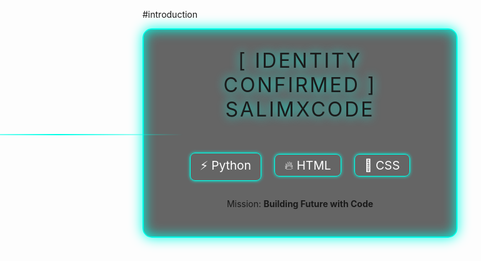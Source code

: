 #introduction
<!DOCTYPE html>
<html lang="en">
<head>
  <meta charset="UTF-8">
  <meta name="viewport" content="width=device-width, initial-scale=1.0">
  <title>SalimXCode | Jarvis AI Profile</title>
  <style>
    @import url('https://fonts.googleapis.com/css2?family=Share+Tech+Mono&display=swap');

    body {
      margin: 0;
      padding: 0;
      font-family: 'Share Tech Mono', monospace;
      background: radial-gradient(circle at top, #0f2027, #203a43, #2c5364);
      color: #00ffe7;
      display: flex;
      justify-content: center;
      align-items: center;
      height: 100vh;
      overflow: hidden;
    }

    .jarvis-container {
      text-align: center;
      border: 2px solid #00ffe7;
      border-radius: 15px;
      padding: 30px 50px;
      background: rgba(0, 0, 0, 0.6);
      box-shadow: 0 0 20px #00ffe7, inset 0 0 20px #00ffe7;
      animation: pulse 2s infinite;
    }

    .jarvis-title {
      font-size: 2rem;
      text-transform: uppercase;
      letter-spacing: 3px;
      text-shadow: 0 0 15px #00ffe7;
      margin-bottom: 20px;
    }

    .scan-line {
      width: 100%;
      height: 2px;
      background: linear-gradient(90deg, transparent, #00ffe7, transparent);
      animation: scan 3s linear infinite;
      margin: 20px 0;
    }

    .skills {
      font-size: 1.2rem;
      margin-top: 15px;
      color: #fff;
    }

    .skills span {
      display: inline-block;
      margin: 8px;
      padding: 5px 15px;
      border: 1px solid #00ffe7;
      border-radius: 8px;
      box-shadow: 0 0 10px #00ffe7;
      animation: glow 2s infinite alternate;
    }

    @keyframes glow {
      from { box-shadow: 0 0 5px #00ffe7; }
      to { box-shadow: 0 0 20px #00ffe7; }
    }

    @keyframes pulse {
      0%, 100% { box-shadow: 0 0 20px #00ffe7, inset 0 0 20px #00ffe7; }
      50% { box-shadow: 0 0 40px #00ffe7, inset 0 0 40px #00ffe7; }
    }

    @keyframes scan {
      0% { transform: translateX(-100%); }
      100% { transform: translateX(100%); }
    }
  </style>
</head>
<body>
  <div class="jarvis-container">
    <div class="jarvis-title">[ Identity Confirmed ]<br>SalimXCode</div>
    <div class="scan-line"></div>
    <div class="skills">
      <span>⚡ Python</span>
      <span>🔥 HTML</span>
      <span>🎨 CSS</span>
    </div>
    <p style="margin-top:20px;">Mission: <strong>Building Future with Code</strong></p>
  </div>
</body>
</html>
